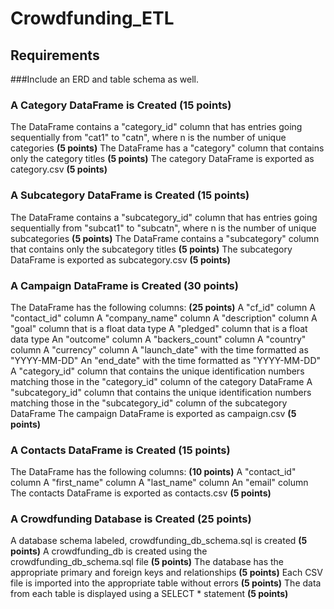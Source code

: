 # Crowdfunding_ETL

## Requirements
###Include an ERD and table schema as well.

### A Category DataFrame is Created (15 points)
The DataFrame contains a "category_id" column that has entries going sequentially from "cat1" to "catn", where n is
the number of unique categories **(5 points)**
The DataFrame has a "category" column that contains only the category titles **(5 points)**
The category DataFrame is exported as category.csv **(5 points)**

### A Subcategory DataFrame is Created (15 points)
The DataFrame contains a "subcategory_id" column that has entries going sequentially from "subcat1" to "subcatn",
where n is the number of unique subcategories **(5 points)**
The DataFrame contains a "subcategory" column that contains only the subcategory titles **(5 points)**
The subcategory DataFrame is exported as subcategory.csv **(5 points)**

### A Campaign DataFrame is Created (30 points)
The DataFrame has the following columns: **(25 points)**
A "cf_id" column
A "contact_id" column
A "company_name" column
A "description" column
A "goal" column that is a float data type
A "pledged" column that is a float data type
An "outcome" column
A "backers_count" column
A "country" column
A "currency" column
A "launch_date" with the time formatted as "YYYY-MM-DD"
An "end_date" with the time formatted as "YYYY-MM-DD"
A "category_id" column that contains the unique identification numbers matching those in the "category_id"
column of the category DataFrame
A "subcategory_id" column that contains the unique identification numbers matching those in the
"subcategory_id" column of the subcategory DataFrame
The campaign DataFrame is exported as campaign.csv **(5 points)**

### A Contacts DataFrame is Created (15 points)
The DataFrame has the following columns: **(10 points)**
A "contact_id" column
A "first_name" column
A "last_name" column
An "email" column
The contacts DataFrame is exported as contacts.csv **(5 points)**

### A Crowdfunding Database is Created (25 points)
A database schema labeled, crowdfunding_db_schema.sql is created **(5 points)**
A crowdfunding_db is created using the crowdfunding_db_schema.sql file **(5 points)**
The database has the appropriate primary and foreign keys and relationships **(5 points)**
Each CSV file is imported into the appropriate table without errors **(5 points)**
The data from each table is displayed using a SELECT * statement **(5 points)**
